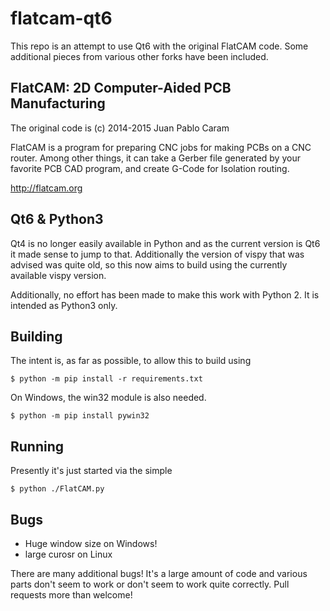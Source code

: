 # flatcam-qt6

This repo is an attempt to use Qt6 with the original FlatCAM code. Some additional pieces from various
other forks have been included.


## FlatCAM: 2D Computer-Aided PCB Manufacturing

The original code is (c) 2014-2015 Juan Pablo Caram

FlatCAM is a program for preparing CNC jobs for making PCBs on a CNC router.
Among other things, it can take a Gerber file generated by your favorite PCB
CAD program, and create G-Code for Isolation routing.

http://flatcam.org

## Qt6 & Python3

Qt4 is no longer easily available in Python and as the current version is Qt6 it made sense to jump to that. Additionally the version of vispy that was advised was quite old, so this now aims to build using the currently available vispy version.

Additionally, no effort has been made to make this work with Python 2. It is intended as Python3 only.

## Building

The intent is, as far as possible, to allow this to build using

```shell
$ python -m pip install -r requirements.txt

```

On Windows, the win32 module is also needed.

```shell
$ python -m pip install pywin32
```

## Running

Presently it's just started via the simple

```shell
$ python ./FlatCAM.py
```

## Bugs

- Huge window size on Windows!
- large curosr on Linux

There are many additional bugs! It's a large amount of code and various parts don't seem to work or don't seem to work quite correctly. Pull requests more than welcome!